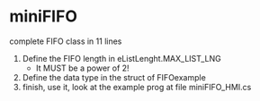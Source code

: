 # miniFIFO

complete FIFO class in 11 lines 

1. Define the FIFO length in eListLenght.MAX_LIST_LNG 
    - It MUST be a power of 2!
2. Define the data type in the struct of FIFOexample
3. finish,  use it,   look at the example prog at file miniFIFO_HMI.cs


